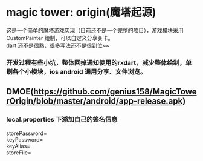 
# magic tower: origin(魔塔起源)

这是一个简单的魔塔游戏实现（目前还不是一个完整的项目），游戏模块采用CustomPainter 绘制，可以自定义分享关卡。
</br>
dart 还不是很熟，很多写法还不是很到位~~

### 开发过程有些小坑，整体回掉通知使用的rxdart，减少整体绘制，单刷各个小模块，ios android 通用分享、文件浏览。

## DMOE(https://github.com/genius158/MagicTowerOrigin/blob/master/android/app-release.apk)

### local.properties 下添加自己的签名信息
storePassword= 
<br/>
keyPassword= 
<br/>
keyAlias=
<br/>
storeFile= 
<br/>
